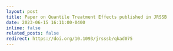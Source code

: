```yaml
---
layout: post
title: Paper on Quantile Treatment Effects published in JRSSB
date: 2023-06-15 16:11:00-0400
inline: false
related_posts: false
redirect: https://doi.org/10.1093/jrsssb/qkad075
---
```

